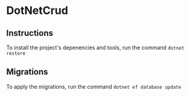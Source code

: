 # DotNetCrud

## Instructions
To install the project's depenencies and tools, run the command `dotnet restore`

## Migrations
To apply the migrations, run the command `dotnet ef database update`